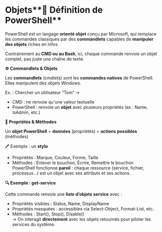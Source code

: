# Objets**💬 Définition de PowerShell**

PowerShell est un langage **orienté objet** conçu par Microsoft, qui remplace les commandes classiques par des **commandlets** capables de **manipuler des objets** riches en infos.

Contrairement au **CMD ou au Bash**, ici, chaque commande renvoie un objet complet, pas juste une chaîne de texte.



**⚙️ Commandlets & Objets**

Les **commandlets** (cmdlets) sont les **commandes natives** de PowerShell. Elles manipulent des objets Windows.

Ex. : Chercher un utilisateur “Tom” →

- CMD : ne renvoie qu'une valeur textuelle
- PowerShell : renvoie un **objet** avec plusieurs propriétés (ex : Name, IsAdmin, etc.)



**🧩 Propriétés & Méthodes**

Un **objet PowerShell** = **données** (propriétés) + **actions possibles** (méthodes)

🖊️ Exemple : un **stylo**

- Propriétés : Marque, Couleur, Forme, Taille
- Méthodes : Enlever le bouchon, Écrire, Remettre le bouchon  
  PowerShell fonctionne **pareil** : chaque ressource (service, fichier, processus...) est un objet avec ses attributs et ses actions.



**🔍 Exemple : get-service**

Cette commande renvoie une **liste d’objets service** avec :

- Propriétés visibles : Status, Name, DisplayName
- Propriétés masquées : accessibles via Select-Object, Format-List, etc.
- Méthodes : Start(), Stop(), Disable()  
  → On interagit **directement** avec les objets retournés pour piloter les services du système.
